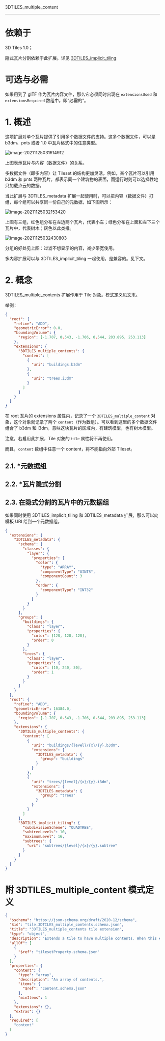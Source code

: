 3DTILES_multiple_content

---

# 依赖于

3D Tiles 1.0；

隐式瓦片分割依赖于此扩展。详见 [3DTILES_implicit_tiling](./03-3DTILES_implicit_tiling.md)



# 可选与必需

如果用到了 glTF 作为瓦片内容文件，那么它必须同时出现在 `extensionsUsed` 和 `extensionsRequired` 数组中，即“必需的”。



# 1. 概述

这项扩展对单个瓦片提供了引用多个数据文件的支持。这多个数据文件，可以是 b3dm、pnts 或者 1.0 中瓦片格式中的任意类型。

![image-20211125031914912](attachments/image-20211125031914912.png)

上图表示瓦片与内容（数据文件）的关系。

多数据文件（即多内容）让 Tileset 的结构更加灵活。例如，某个瓦片可以引用 b3dm 和 pnts 两种瓦片，都表示同一个建筑物的表面，而运行时则可以选择性地只加载点云的数据。

当此扩展与 3DTILES_metadata 扩展一起使用时，可以把内容（数据文件）打组，每个组可以共享同一份自己的元数据，如下图所示：

![image-20211125032153420](attachments/image-20211125032153420.png)

上图有三组，红色组分布在左边两个瓦片，代表小车；绿色分布在上面和左下三个瓦片中，代表树木；灰色以此类推。

![image-20211125032430803](attachments/image-20211125032430803.png)

分组的好处见上图：过滤不想显示的内容，减少带宽使用。

多内容扩展可以与 3DTILES_implicit_tiling 一起使用，是兼容的。见下文。



# 2. 概念

3DTILES_multiple_contents 扩展作用于 Tile 对象。模式定义见文末。

举例：

```json
{
  "root": {
    "refine": "ADD",
    "geometricError": 0.0,
    "boundingVolume": {
      "region": [-1.707, 0.543, -1.706, 0.544, 203.895, 253.113]
    },
    "extensions": {
      "3DTILES_multiple_contents": {
        "content": [
          {
            "uri": "buildings.b3dm"
          },
          {
            "uri": "trees.i3dm"
          }
        ]
      }
    }
  }
}
```

在 root 瓦片的 extensions 属性内，记录了一个 `3DTILES_multiple_content` 对象，这个对象就记录了两个 `content`（作为数组）。可以看到这里的多个数据文件组合了 b3dm 和 i3dm，意味这块瓦片的区域内，有建筑模型，也有树木模型。

注意，若启用此扩展，Tile 对象的 `tile` 属性将不再使用。

而且，`content` 数组中任意一个 content，将不能指向外部 Tileset。



## 2.1. *元数据组



## 2.2. *瓦片隐式分割



## 2.3. 在隐式分割的瓦片中的元数据组

如果同时使用 3DTILES_implicit_tiling 和 3DTILES_metadata 扩展，那么可以向模板 URI 给到一个元数据组。

``` json
{
  "extensions": {
    "3DTILES_metadata": {
      "schema": {
        "classes": {
          "layer": {
            "properties": {
              "color": {
                "type": "ARRAY",
                "componentType": "UINT8",
                "componentCount": 3
              },
              "order": {
                "componentType": "INT32"
              }
            }
          }
        }
      },
      "groups": {
        "buildings": {
          "class": "layer",
          "properties": {
            "color": [128, 128, 128],
            "order": 0
          }
        },
        "trees": {
          "class": "layer",
          "properties": {
            "color": [10, 240, 30],
            "order": 1
          }
        }
      }
    }
  },
  "root": {
    "refine": "ADD",
    "geometricError": 16384.0,
    "boundingVolume": {
      "region": [-1.707, 0.543, -1.706, 0.544, 203.895, 253.113]
    },
    "extensions": {
      "3DTILES_multiple_contents": {
        "content": [
          {
            "uri": "buildings/{level}/{x}/{y}.b3dm",
            "extensions": {
              "3DTILES_metadata": {
                "group": "buildings"
              }
            }
          },
          {
            "uri": "trees/{level}/{x}/{y}.i3dm",
            "extensions": {
              "3DTILES_metadata": {
                "group": "trees"
              }
            }
          }
        ]    
      },
      "3DTILES_implicit_tiling": {
        "subdivisionScheme": "QUADTREE",
        "subtreeLevels": 10,
        "maximumLevel": 16,
        "subtrees": {
          "uri": "subtrees/{level}/{x}/{y}.subtree"
        }
      }
    }
  }
}
```



# 附 3DTILES_multiple_content 模式定义

``` json
{
  "$schema": "https://json-schema.org/draft/2020-12/schema",
  "$id": "tile.3DTILES_multiple_contents.schema.json",
  "title": "3DTILES_multiple_contents tile extension",
  "type": "object",
  "description": "Extends a tile to have multiple contents. When this extension is used the tile's `content` property must be omitted.",
  "allOf": [
    {
      "$ref": "tilesetProperty.schema.json"
    }
  ],
  "properties": {
    "content": {
      "type": "array",
      "description": "An array of contents.",
      "items": {
        "$ref": "content.schema.json"
      },
      "minItems": 1
    },
    "extensions": {},
    "extras": {}
  },
  "required": [
    "content"
  ]
}
```


